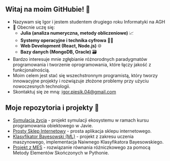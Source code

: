 ## Witaj na moim GitHubie! 👋
- Nazywam się Igor i jestem studentem drugiego roku Informatyki na AGH
- 🌱 Obecnie uczę się:
  - **Julia (analiza numeryczna, metody obliczeniowe)** 📈
  - **Systemy operacyjne i technika cyfrowa** 💾🔌
  - **Web Development (React, Node.js)** 🌐  
  - **Bazy danych (MongoDB, Oracle)** 🗃️
- Bardzo interesuje mnie zgłębianie różnorodnych paradygmatów programowania i tworzenie oprogramowania, które łączy jakość z funkcjonalnością.
- Moim celem jest stać się wszechstronnym programistą, który tworzy innowacyjne projekty i rozwiązuje złożone problemy przy użyciu nowoczesnych technologii.
- Skontaktuj się ze mną: igor.piesik.04@gmail.com

## Moje repozytoria i projekty 🔗
- [Symulacja życia](https://github.com/igorpie1705/darwin-simulation) - projekt symulacji ekosystemu w ramach kursu programowania obiektowego w Javie.  
- [Prosty Sklep Internetowy](https://github.com/Maciej-Sitny/Projekt-WDAI) - prosta aplikacja sklepu internetowego.
- [Klasyfikator Bayesowski (ML)](https://github.com/igorpie1705/NKB) - projekt z zakresu uczenia maszynowego, implementacja Naiwnego Klasyfikatora Bayesowskiego.  
- [Projekt z MES](https://github.com/igorpie1705/MES) - rozwiązanie równania różniczkowego za pomocą Metody Elementów Skończonych w Pythonie.
